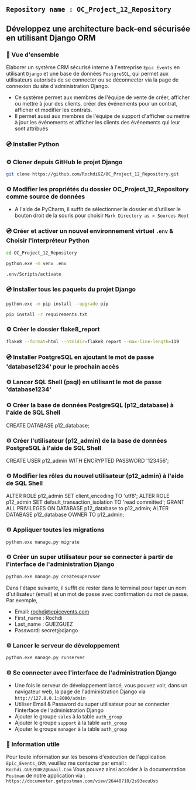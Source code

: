 ## `Repository name : OC_Project_12_Repository`
## Développez une architecture back-end sécurisée en utilisant Django ORM
### 📖 Vue d'ensemble
Élaborer un système CRM sécurisé interne à l'entreprise `Epic Events` en utilisant `Django` et une base de données `PostgreSQL`, qui
permet aux utilisateurs autorisés de se connecter ou se déconnecter via la page de connexion du site d'administration Django.    
- Ce système permet aux membres de l'équipe de vente de créer, afficher ou mettre à jour des clients, créer des événements pour un contrat, 
afficher et modifier les contrats.
- Il permet aussi aux membres de l'équipe de support d'afficher ou mettre à jour les événements 
et afficher les clients des événements qui leur sont attribués
### 💿 Installer Python
### ⚙️ Cloner depuis GitHub le projet Django
```bash
git clone https://github.com/RochdiGZ/OC_Project_12_Repository.git
```
### ⚙️ Modifier les propriétés du dossier OC_Project_12_Repository comme source de données
-  A l'aide de PyCharm, il suffit de sélectionner le dossier et d'utiliser le bouton droit de la souris pour choisir 
`Mark Directory as > Sources Root`
### 💿 Créer et activer un nouvel environnement virtuel `.env` & Choisir l'interpréteur Python
```bash
cd OC_Project_12_Repository
```
```bash
python.exe -m venv .env
```
```bash
.env/Scripts/activate
```
### 💿 Installer tous les paquets du projet Django
```bash
python.exe -m pip install --upgrade pip
``` 
```bash
pip install -r requirements.txt
```
### ⚙️ Créer le dossier flake8_report
```bash
flake8 --format=html --htmldir=flake8_report --max-line-length=119
```
### 💿 Installer PostgreSQL en ajoutant le mot de passe 'database1234' pour le prochain accès
### ⚙️ Lancer SQL Shell (psql) en utilisant le mot de passe 'database1234'
### ⚙️ Créer la base de données PostgreSQL (p12_database) à l'aide de SQL Shell
CREATE DATABASE p12_database;
### ⚙️ Créer l'utilisateur (p12_admin) de la base de données PostgreSQL à l'aide de SQL Shell
CREATE USER p12_admin WITH ENCRYPTED PASSWORD '123456';
### ⚙️ Modifier les rôles du nouvel utilisateur (p12_admin) à l'aide de SQL Shell
ALTER ROLE p12_admin SET client_encoding TO 'utf8';
ALTER ROLE p12_admin SET default_transaction_isolation TO 'read committed';
GRANT ALL PRIVILEGES ON DATABASE p12_database to p12_admin;
ALTER DATABASE p12_database OWNER TO p12_admin;
### ⚙️ Appliquer toutes les migrations
```bash
python.exe manage.py migrate
``` 
### ⚙️ Créer un super utilisateur pour se connecter à partir de l'interface de l'administration Django
```bash
python.exe manage.py createsuperuser
``` 
Dans l'étape suivante, il suffit de rester dans le terminal pour taper un nom d'utilisateur (email) et un mot de passe 
avec confirmation du mot de passe. Par exemple, 
- Email: rochdi@epicevents.com
- First_name : Rochdi
- Last_name : GUEZGUEZ
- Password: secret@django
### ⚙️ Lancer le serveur de développement
```bash
python.exe manage.py runserver
```
### ⚙️ Se connecter avec l'interface de l'administration Django
- Une fois le serveur de développement lancé, vous pouvez voir, dans un navigateur web, la page de l'administration 
Django via `http://127.0.0.1:8000/admin`
- Utiliser Email & Password du super utilisateur pour se connecter l'interface de l'administration Django
- Ajouter le groupe `sales` à la table `auth_group`
- Ajouter le groupe `support` à la table `auth_group`
- Ajouter le groupe `manager` à la table `auth_group`
### 📖 Information utile
Pour toute information sur les besoins d'exécution de l'application `Epic_Events_CRM`, veuillez me contacter par email :
`Rochdi.GUEZGUEZ@Gmail.Com`
Vous pouvez ainsi accéder à la documentation `Postman` de notre application via : 
`https://documenter.getpostman.com/view/26440710/2s93ecuUsb`
